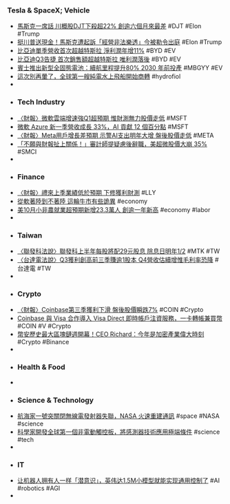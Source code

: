 ### Tesla & SpaceX; Vehicle
- [馬斯克一席話 川概股DJT下殺超22% 創逾六個月來最差](https://news.cnyes.com/news/id/5758653) #DJT #Elon #Trump
- [挺川普送現金！馬斯克遭起訴「經營非法樂透」今被勒令出庭](https://news.tvbs.com.tw/world/2670060) #Elon #Trump
- [比亞迪單季營收首次超越特斯拉 淨利潤年增11%](https://news.cnyes.com/news/id/5758489) #BYD #EV
- [比亞迪Q3告捷 首次銷售額超越特斯拉 唯利潤落後](https://news.cnyes.com/news/id/5758670) #BYD #EV
- [賓士推出新型全固態電池：續航里程提升80% 2030 年前投產](https://www.techbang.com/posts/118228-benfeng-launched-a-new-type-of-all-solid-power-battery-80) #MBGYY #EV
- [這次別再暈了，全球第一艘純電水上飛船開始商轉](https://technews.tw/2024/10/30/world-first-electric-hydrofoil-commercial-ride/) #hydrofiol
-
- ### Tech Industry
- [〈財報〉微軟雲端增速強Q1超預期 惟財測無力股價走低](https://news.cnyes.com/news/id/5758662) #MSFT
- [微軟 Azure 新一季營收成長 33%，AI 貢獻 12 個百分點](https://finance.technews.tw/2024/10/31/microsoft-q1-fy25-earnings/) #MSFT
- [〈財報〉Meta用戶增長差預期 示警AI支出明年大增 盤後股價走低](https://news.cnyes.com/news/id/5758681) #META
- [「不願與財報扯上關係！」審計師提疑慮後辭職，美超微股價大崩 35%](https://technews.tw/2024/10/30/supermicro-shares-plunge-35/) #SMCI
-
- ### Finance
- [〈財報〉禮來上季業績低於預期 下修獲利財測](https://news.cnyes.com/news/id/5758379) #LLY
- [從軟著陸到不著陸 這輪牛市有些詭異](https://news.cnyes.com/news/id/5758533) #economy
- [美10月小非農就業超預期新增23.3萬人 創逾一年新高](https://news.cnyes.com/news/id/5758383) #economy #labor
-
- ### Taiwan
- [〈聯發科法說〉聯發科上半年每股將配29元股息 除息日明年1/2](https://news.cnyes.com/news/id/5758300) #MTK #TW
- [〈台達電法說〉Q3獲利創高前三季賺逾1股本 Q4營收估續增惟毛利率恐降](https://news.cnyes.com/news/id/5758506) #台達電 #TW
-
- ### Crypto
- [〈財報〉Coinbase第三季獲利下滑 盤後股價瞬跌7%](https://news.cnyes.com/news/id/5758651) #COIN #Crypto
- [Coinbase 與 Visa 合作導入 Visa Direct 即時帳戶注資服務，一卡轉帳兼買幣](https://abmedia.io/coinbase-visa-cooperation-visa-direct) #COIN #V #Crypto
- [幣安歷史最大區塊鏈週開幕！CEO Richard：今年是加密產業偉大時刻](https://www.blocktempo.com/the-biggest-blockchain-week-in-binances-history-begins/) #Crypto #Binance
-
- ### Health & Food
-
- ### Science & Technology
- [航海家一號突關閉無線電發射器失聯，NASA 火速重建通訊](https://technews.tw/2024/10/30/voyager-1-spacecraft-nasa-transmitter/) #space #NASA #science
- [科學家開發全球第一個非電動觸控板，將感測器技術應用極端條件](https://technews.tw/2024/10/31/world-first-non-electric-touchpad/) #science #tech
-
- ### IT
- [让机器人拥有人一样「潜意识」，英伟达1.5M小模型就能实现通用控制了](https://www.jiqizhixin.com/articles/2024-10-31-7) #AI #robotics #AGI
-